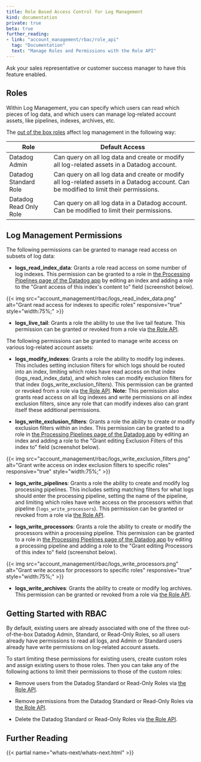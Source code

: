 ```yaml
---
title: Role Based Access Control for Log Management
kind: documentation
private: true
beta: true
further_reading:
- link: "account_management/rbac/role_api"
  tag: "Documentation"
  text: "Manage Roles and Permissions with the Role API"
---
```


<div class="alert alert-warning">
Ask your sales representative or customer success manager to have this feature enabled.
</div>

## Roles

Within Log Management, you can specify which users can read which pieces of log data, and which users can manage log-related account assets, like pipelines, indexes, archives, etc.

The [out of the box roles][1] affect log management in the following way:

| Role                   | Default Access                                                                                                                          |
|------------------------|-----------------------------------------------------------------------------------------------------------------------------------------|
| Datadog Admin          | Can query on all log data and create or modify all log-related assets in a Datadog account.                                             |
| Datadog Standard Role  | Can query on all log data and create or modify all log-related assets in a Datadog account. Can be modified to limit their permissions. |
| Datadog Read Only Role | Can query on all log data in a Datadog account.  Can be modified to limit their permissions.                                            |

## Log Management Permissions

The following permissions can be granted to manage read access on subsets of log data:

* **logs_read_index_data**: Grants a role read access on some number of log indexes. This permission can be granted to a role in [the Processing Pipelines page of the Datadog app][2] by editing an index and adding a role to the "Grant access of this index's content to" field (screenshot below).

{{< img src="account_management/rbac/logs_read_index_data.png" alt="Grant read access for indexes to specific roles" responsive="true" style="width:75%;" >}}

* **logs_live_tail**: Grants a role the ability to use the live tail feature. This permission can be granted or revoked from a role via [the Role API][3].

The following permissions can be granted to manage write access on various log-related account assets:

* **logs_modify_indexes**: Grants a role the ability to modify log indexes. This includes setting inclusion filters for which logs should be routed into an index, limiting which roles have read access on that index (logs_read_index_data), and which roles can modify exclusion filters for that index (logs_write_exclusion_filters). This permission can be granted or revoked from a role via [the Role API][3]. **Note:** This permission also grants read access on all log indexes and write permissions on all index exclusion filters, since any role that can modify indexes also can grant itself these additional permissions. 

* **logs_write_exclusion_filters**: Grants a role the ability to create or modify exclusion filters within an index. This permission can be granted to a role in [the Processing Pipelines page of the Datadog app][2] by editing an index and adding a role to the "Grant editing Exclusion Filters of this index to" field (screenshot below).

{{< img src="account_management/rbac/logs_write_exclusion_filters.png" alt="Grant write access on index exclusion filters to specific roles" responsive="true" style="width:75%;" >}}

* **logs_write_pipelines**: Grants a role the ability to create and modify log processing pipelines. This includes setting matching filters for what logs should enter the processing pipeline, setting the name of the pipeline, and limiting which roles have write access on the processors within that pipeline (`logs_write_processors`). This permission can be granted or revoked from a role via [the Role API][3].

* **logs_write_processors**: Grants a role the ability to create or modify the processors within a processing pipeline. This permission can be granted to a role in [the Processing Pipelines page of the Datadog app][2] by editing a processing pipeline and adding a role to the "Grant editing Processors of this index to" field (screenshot below).

{{< img src="account_management/rbac/logs_write_processors.png" alt="Grant write access for processors to specific roles" responsive="true" style="width:75%;" >}}

* **logs_write_archives**: Grants the ability to create or modify log archives. This permission can be granted or revoked from a role via [the Role API][3].

## Getting Started with RBAC

By default, existing users are already associated with one of the three out-of-the-box Datadog Admin, Standard, or Read-Only Roles, so all users already have permissions to read all logs, and Admin or Standard users already have write permissions on log-related account assets.

To start limiting these permissions for existing users, create custom roles and assign existing users to those roles. Then you can take any of the following actions to limit their permissions to those of the custom roles:

* Remove users from the Datadog Standard or Read-Only Roles via [the Role API][3].

* Remove permissions from the Datadog Standard or Read-Only Roles via [the Role API][3].

* Delete the Datadog Standard or Read-Only Roles via [the Role API][3].

## Further Reading

{{< partial name="whats-next/whats-next.html" >}}


[1]: /account_management/rbac/#out-of-the-box-roles
[2]: https://app.datadoghq.com/logs/pipelines
[3]: /account_management/rbac/role_api
